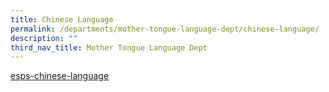 ```yaml
---
title: Chinese Language
permalink: /departments/mother-tongue-language-dept/chinese-language/
description: ""
third_nav_title: Mother Tongue Language Dept
---
```

[esps-chinese-language](https://sites.google.com/moe.edu.sg/esps-chinese-language/home)